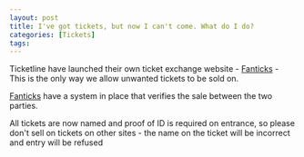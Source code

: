 ```yaml
---
layout: post
title: I've got tickets, but now I can't come. What do I do?
categories: [Tickets]
tags: 
---
```


Ticketline have launched their own ticket exchange website - [Fanticks](https://www.fanticks.com/) - This is the only way we allow unwanted tickets to be sold on.

[Fanticks](https://www.fanticks.com/) have a system in place that verifies the sale between the two parties.

All tickets are now named and proof of ID is required on entrance, so please don't sell on tickets on other sites - the name on the ticket will be incorrect and entry will be refused